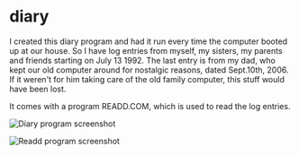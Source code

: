 # diary

I created this diary program and had it run every time the computer booted up at our house.  So I have log entries from myself, my sisters, my parents and friends starting on July 13 1992.  The last entry is from my dad, who kept our old computer around for nostalgic reasons, dated Sept.10th, 2006.  If it weren't for him taking care of the old family computer, this stuff would have been lost.

It comes with a program READD.COM, which is used to read the log entries.

![Diary program screenshot](https://raw.githubusercontent.com/ca98am79/my-first-programs/master/diary/diary.png)

![Readd program screenshot](https://raw.githubusercontent.com/ca98am79/my-first-programs/master/diary/readd.png)